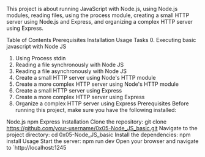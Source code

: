 This project is about running JavaScript with Node.js, using Node.js modules, reading files, using the process module, creating a small HTTP server using Node.js and Express, and organizing a complex HTTP server using Express.

Table of Contents
Prerequisites
Installation
Usage
Tasks
0. Executing basic javascript with Node JS
1. Using Process stdin
2. Reading a file synchronously with Node JS
3. Reading a file asynchronously with Node JS
4. Create a small HTTP server using Node's HTTP module
5. Create a more complex HTTP server using Node's HTTP module
6. Create a small HTTP server using Express
7. Create a more complex HTTP server using Express
8. Organize a complex HTTP server using Express
Prerequisites
Before running this project, make sure you have the following installed:

Node.js
npm
Express
Installation
Clone the repository: git clone https://github.com/your-username/0x05-Node_JS_basic.git
Navigate to the project directory: cd 0x05-Node_JS_basic
Install the dependencies: npm install
Usage
Start the server: npm run dev
Open your browser and navigate to `http://localhost:1245